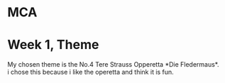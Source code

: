<!DOCTYPE html>
<html lang="en">

<head>

<!-- Emily -->
<title> INFOST2024 </title>
    
</head>
    



  <body> 
    
# MCA

<h1> Week 1, Theme </h1>


<p> My chosen theme is the No.4 Tere Strauss Opperetta *Die Fledermaus*. <br>i chose this because i like the operetta and think it is fun.</p>

  
  </body>
  
  
</html>



